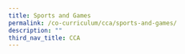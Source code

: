 ```yaml
---
title: Sports and Games
permalink: /co-curriculum/cca/sports-and-games/
description: ""
third_nav_title: CCA
---
```

